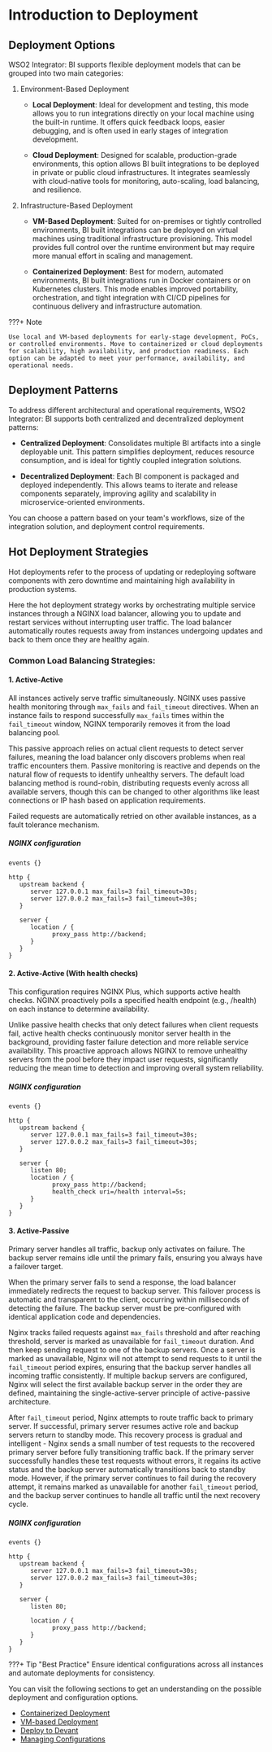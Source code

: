 # Introduction to Deployment

## Deployment Options

WSO2 Integrator: BI supports flexible deployment models that can be grouped into two main categories:

1. Environment-Based Deployment

    - <b>Local Deployment</b>: 
    Ideal for development and testing, this mode allows you to run integrations directly on your local machine using the built-in runtime. It offers quick feedback loops, easier debugging, and is often used in early stages of integration development.

    - <b>Cloud Deployment</b>: 
    Designed for scalable, production-grade environments, this option allows BI built integrations to be deployed in private or public cloud infrastructures. It integrates seamlessly with cloud-native tools for monitoring, auto-scaling, load balancing, and resilience.

2. Infrastructure-Based Deployment

    - <b>VM-Based Deployment</b>: 
    Suited for on-premises or tightly controlled environments, BI built integrations can be deployed on virtual machines using traditional infrastructure provisioning. This model provides full control over the runtime environment but may require more manual effort in scaling and management.

    - <b>Containerized Deployment</b>: 
    Best for modern, automated environments, BI built integrations run in Docker containers or on Kubernetes clusters. This mode enables improved portability, orchestration, and tight integration with CI/CD pipelines for continuous delivery and infrastructure automation.

???+ Note

    Use local and VM-based deployments for early-stage development, PoCs, or controlled environments. Move to containerized or cloud deployments for scalability, high availability, and production readiness. Each option can be adapted to meet your performance, availability, and operational needs.

## Deployment Patterns

To address different architectural and operational requirements, WSO2 Integrator: BI supports both centralized and decentralized deployment patterns:

* <b>Centralized Deployment</b>: Consolidates multiple BI artifacts into a single deployable unit. This pattern simplifies deployment, reduces resource consumption, and is ideal for tightly coupled integration solutions.

* <b>Decentralized Deployment</b>: Each BI component is packaged and deployed independently. This allows teams to iterate and release components separately, improving agility and scalability in microservice-oriented environments.

You can choose a pattern based on your team's workflows, size of the integration solution, and deployment control requirements.

## Hot Deployment Strategies

Hot deployments refer to the process of updating or redeploying software components with zero downtime and maintaining high availability in production systems.

Here the hot deployment strategy works by orchestrating multiple service instances through a NGINX load balancer, allowing you to update and restart services without interrupting user traffic. The load balancer automatically routes requests away from instances undergoing updates and back to them once they are healthy again.

### Common Load Balancing Strategies:

#### **1. Active-Active**

All instances actively serve traffic simultaneously. NGINX uses passive health monitoring through `max_fails` and `fail_timeout` directives. When an instance fails to respond successfully `max_fails` times within the `fail_timeout` window, NGINX temporarily removes it from the load balancing pool.

This passive approach relies on actual client requests to detect server failures, meaning the load balancer only discovers problems when real traffic encounters them. Passive monitoring is reactive and depends on the natural flow of requests to identify unhealthy servers. The default load balancing method is round-robin, distributing requests evenly across all available servers, though this can be changed to other algorithms like least connections or IP hash based on application requirements.

Failed requests are automatically retried on other available instances, as a fault tolerance mechanism.

##### NGINX configuration

```nginx
events {}

http {
   upstream backend {
      server 127.0.0.1 max_fails=3 fail_timeout=30s;
      server 127.0.0.2 max_fails=3 fail_timeout=30s;
   }

   server {
      location / {
            proxy_pass http://backend;
      }
   }
}
```

#### **2. Active-Active (With health checks)**

This configuration requires NGINX Plus, which supports active health checks. NGINX proactively polls a specified health endpoint (e.g., /health) on each instance to determine availability.

Unlike passive health checks that only detect failures when client requests fail, active health checks continuously monitor server health in the background, providing faster failure detection and more reliable service availability. This proactive approach allows NGINX to remove unhealthy servers from the pool before they impact user requests, significantly reducing the mean time to detection and improving overall system reliability.

##### NGINX configuration

```nginx
events {}

http {
   upstream backend {
      server 127.0.0.1 max_fails=3 fail_timeout=30s;
      server 127.0.0.2 max_fails=3 fail_timeout=30s;
   }

   server {
      listen 80;
      location / {
            proxy_pass http://backend;
            health_check uri=/health interval=5s;
      }
   }
}
```

#### **3. Active-Passive**

Primary server handles all traffic, backup only activates on failure. The backup server remains idle until the primary fails, ensuring you always have a failover target.

When the primary server fails to send a response, the load balancer immediately redirects the request to backup server. This failover process is automatic and transparent to the client, occurring within milliseconds of detecting the failure. The backup server must be pre-configured with identical application code and dependencies.

Nginx tracks failed requests against `max_fails` threshold and after reaching threshold, server is marked as unavailable for `fail_timeout` duration. And then keep sending request to one of the backup servers. Once a server is marked as unavailable, Nginx will not attempt to send requests to it until the `fail_timeout` period expires, ensuring that the backup server handles all incoming traffic consistently. If multiple backup servers are configured, Nginx will select the first available backup server in the order they are defined, maintaining the single-active-server principle of active-passive architecture.

After `fail_timeout` period, Nginx attempts to route traffic back to primary server. If successful, primary server resumes active role and backup servers return to standby mode. This recovery process is gradual and intelligent - Nginx sends a small number of test requests to the recovered primary server before fully transitioning traffic back. If the primary server successfully handles these test requests without errors, it regains its active status and the backup server automatically transitions back to standby mode. However, if the primary server continues to fail during the recovery attempt, it remains marked as unavailable for another `fail_timeout` period, and the backup server continues to handle all traffic until the next recovery cycle.

##### NGINX configuration

```nginx
events {}

http {
   upstream backend {
      server 127.0.0.1 max_fails=3 fail_timeout=30s;
      server 127.0.0.2 max_fails=3 fail_timeout=30s;
   }

   server {
      listen 80;

      location / {
            proxy_pass http://backend;
      }
   }
}
```

???+ Tip "Best Practice"
    Ensure identical configurations across all instances and automate deployments for consistency.

You can visit the following sections to get an understanding on the possible deployment and configuration options.

* [Containerized Deployment](/deploy/containerized-deployment/introduction-to-containerized-deployment)
* [VM-based Deployment](/deploy/vm-based-deployment/introduction-to-vm-based-deloyment)
* [Deploy to Devant](/deploy/deploy-to-devant)
* [Managing Configurations](/deploy/managing-configurations)
